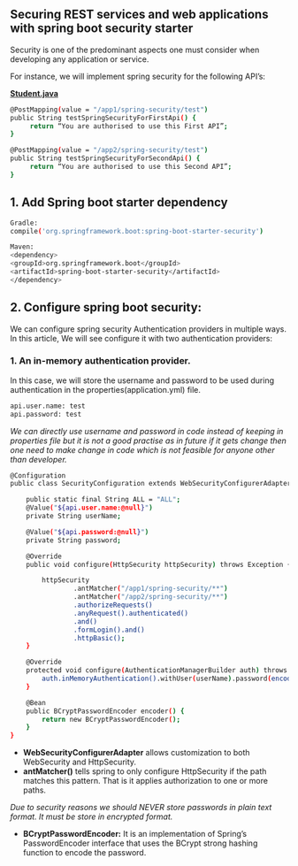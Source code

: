 ## Securing REST services and web applications with spring boot security starter

Security is one of the predominant aspects one must consider when developing any application or service.

For instance, we will implement spring security for the following API’s:

<ins><b>Student.java</b></ins>

```sh
@PostMapping(value = "/app1/spring-security/test")
public String testSpringSecurityForFirstApi() {
     return “You are authorised to use this First API”;
}

@PostMapping(value = "/app2/spring-security/test")
public String testSpringSecurityForSecondApi() {
     return “You are authorised to use this Second API”;
}
```

## 1. Add Spring boot starter dependency

```sh
Gradle:
compile('org.springframework.boot:spring-boot-starter-security')

Maven:
<dependency> 
<groupId>org.springframework.boot</groupId> 
<artifactId>spring-boot-starter-security</artifactId> 
</dependency>
```

## 2. Configure spring boot security:

We can configure spring security Authentication providers in multiple ways.
In this article, We will see configure it with two authentication providers:

### 1. An in-memory authentication provider.

In this case, we will store the username and password to be used during authentication in the properties(application.yml) file.

```sh
api.user.name: test
api.password: test
```
<i> We can directly use username and password in code instead of keeping in properties file but it is not a good practise as in future if it gets change then one need to make change in code which is not feasible for anyone other than developer.</i>

```sh
@Configuration
public class SecurityConfiguration extends WebSecurityConfigurerAdapter {

    public static final String ALL = "ALL";
    @Value("${api.user.name:@null}")
    private String userName;

    @Value("${api.password:@null}")
    private String password;

    @Override
    public void configure(HttpSecurity httpSecurity) throws Exception {

        httpSecurity
                .antMatcher("/app1/spring-security/**")
                .antMatcher("/app2/spring-security/**")
                .authorizeRequests()
                .anyRequest().authenticated()
                .and()
                .formLogin().and()
                .httpBasic();
    }

    @Override
    protected void configure(AuthenticationManagerBuilder auth) throws Exception {
        auth.inMemoryAuthentication().withUser(userName).password(encoder().encode(password)).roles("ALL");
    }

    @Bean
    public BCryptPasswordEncoder encoder() {
        return new BCryptPasswordEncoder();
    }
}
```
* <b>WebSecurityConfigurerAdapter</b> allows customization to both WebSecurity and HttpSecurity.
* <b>antMatcher()</b> tells spring to only configure HttpSecurity if the path matches this pattern. That is it applies authorization to one or more paths.

<i>Due to security reasons we should NEVER store passwords in plain text format. It must be store in encrypted format. </i>
* <b>BCryptPasswordEncoder:</b> It is an implementation of Spring’s PasswordEncoder interface that uses the BCrypt strong hashing function to encode the password.




